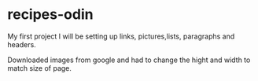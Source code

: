 # recipes-odin

My first project
I will be setting up links, pictures,lists, paragraphs and headers.

Downloaded images from google and had to change the hight and width to match size of page.
